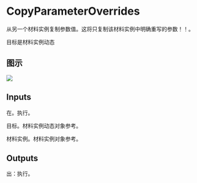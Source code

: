 # CopyParameterOverrides

从另一个材料实例复制参数值。这将只复制该材料实例中明确重写的参数！！。

目标是材料实例动态

## 图示

![]($-20221218-20373376.png)

## Inputs

在。执行。

目标。材料实例动态对象参考。

材料实例。材料实例对象参考。  

## Outputs

出：执行。
